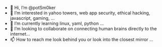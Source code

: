- 👋 Hi, I’m @potSm0ker
- 👀 I’m interested in yahoo towers, web app security, ethical hacking, javascript, gaming,  ...
- 🌱 I’m currently learning linux, yaml, python ...
- 💞️ I’m looking to collaborate on connecting human brains directly to the internet...
- 📫 How to reach me look behind you or look into the closest mirror ...

<!---
potSm0ker/potSm0ker is a ✨ special ✨ repository because its `README.md` (this file) appears on your GitHub profile.
You can click the Preview link to take a look at your changes.
--->
